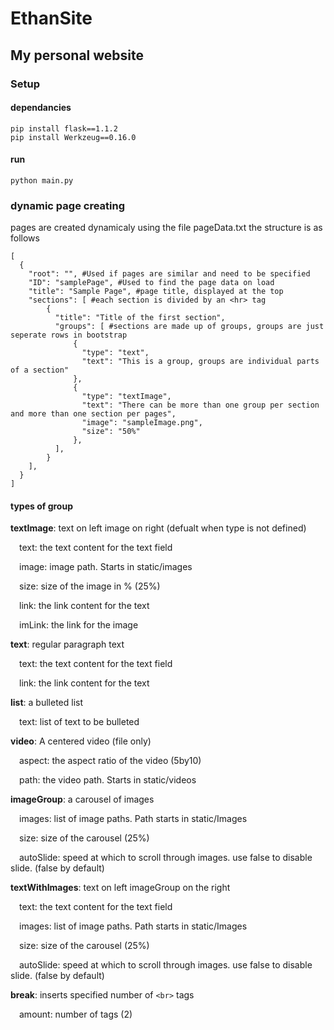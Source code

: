 # EthanSite
## My personal website

### Setup
#### dependancies
```
pip install flask==1.1.2
pip install Werkzeug==0.16.0
```

#### run
```
python main.py
```

### dynamic page creating

pages are created dynamicaly using the file pageData.txt the structure is as follows
```
[
  {
    "root": "", #Used if pages are similar and need to be specified
    "ID": "samplePage", #Used to find the page data on load
    "title": "Sample Page", #page title, displayed at the top
    "sections": [ #each section is divided by an <hr> tag
        {
          "title": "Title of the first section",
          "groups": [ #sections are made up of groups, groups are just seperate rows in bootstrap
              {
                "type": "text",
                "text": "This is a group, groups are individual parts of a section"
              },
              {
                "type": "textImage",
                "text": "There can be more than one group per section and more than one section per pages",
                "image": "sampleImage.png",
                "size": "50%"
              },
          ],
        }
    ],
  }
]
```

#### types of group
**textImage**: text on left image on right (defualt when type is not defined)

  &emsp;text: the text content for the text field

  &emsp;image: image path. Starts in static/images

  &emsp;size: size of the image in % (25%)
  
  &emsp;link: the link content for the text

  &emsp;imLink: the link for the image


**text**: regular paragraph text

  &emsp;text: the text content for the text field

  &emsp;link: the link content for the text


**list**: a bulleted list

  &emsp;text: list of text to be bulleted


**video**: A centered video (file only)

  &emsp;aspect: the aspect ratio of the video (5by10)

  &emsp;path: the video path. Starts in static/videos


**imageGroup**: a carousel of images

  &emsp;images: list of image paths. Path starts in static/Images

  &emsp;size: size of the carousel (25%)

  &emsp;autoSlide: speed at which to scroll through images. use false to disable slide. (false by default)


**textWithImages**: text on left imageGroup on the right

  &emsp;text: the text content for the text field

  &emsp;images: list of image paths. Path starts in static/Images

  &emsp;size: size of the carousel (25%)

  &emsp;autoSlide: speed at which to scroll through images. use false to disable slide. (false by default)


**break**: inserts specified number of ```<br>``` tags

  &emsp;amount: number of tags (2)
